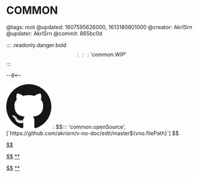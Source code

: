 # COMMON

@tags: root
@updated: 1607595626000, 1613180801000
@creator: AkrISrn
@updater: AkrISrn
@commit: 865bc0d

::: .readonly.danger.bold $$::: 'common.WIP' $$
:::

--8<--

![](/uploads/images/github.png "#16")
: $$::: 'common.openSource', [`https://github.com/akrisrn/v-no-doc/edit/master${vno.filePath}`] $$

[$$](https://twemoji.maxcdn.com/v/latest/twemoji.min.js)

[$$](/uploads/dist/scripts/common.js)
[**](/uploads/dist/styles/common.css)

[$$](/uploads/dist/scripts/provider.js)
[**](/uploads/dist/styles/provider.css)
